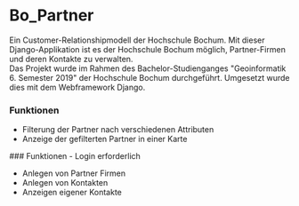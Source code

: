 # Bo_Partner

Ein Customer-Relationshipmodell der Hochschule Bochum. Mit dieser Django-Applikation ist es der Hochschule Bochum möglich, Partner-Firmen und deren Kontakte zu verwalten. 
<br>
Das Projekt wurde im Rahmen des Bachelor-Studienganges "Geoinformatik 6. Semester 2019" der Hochschule Bochum durchgeführt. Umgesetzt wurde dies mit dem Webframework Django.
<br>
### Funktionen
<ul>
  <li>Filterung der Partner nach verschiedenen Attributen</li>
  <li>Anzeige der gefilterten Partner in einer Karte</li>
</ul>
### Funktionen - Login erforderlich
<ul>
  <li>Anlegen von Partner Firmen</li>
  <li>Anlegen von Kontakten</li>
  <li>Anzeigen eigener Kontakte</li>
</ul>
